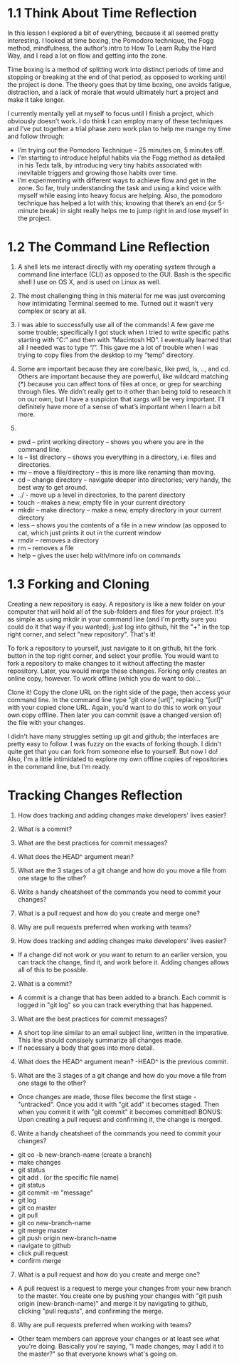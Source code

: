 # 1.1 Think About Time Reflection
In this lesson I explored a bit of everything, because it all seemed pretty interesting. I looked at time boxing, the Pomodoro technique, the Fogg method, mindfulness, the author’s intro to How To Learn Ruby the Hard Way, and I read a lot on flow and getting into the zone.

Time boxing is a method of splitting work into distinct periods of time and stopping or breaking at the end of that period, as opposed to working until the project is done. The theory goes that by time boxing, one avoids fatigue, distraction, and a lack of morale that would ultimately hurt a project and make it take longer.

I currently mentally yell at myself to focus until I finish a project, which obviously doesn’t work. I do think I can employ many of these techniques and I’ve put together a trial phase zero work plan to help me mange my time and follow through:
- I’m trying out the Pomodoro Technique – 25 minutes on, 5 minutes off.
- I’m starting to introduce helpful habits via the Fogg method as detailed in his Tedx talk, by introducing very tiny habits associated with inevitable triggers and growing those habits over time.
- I’m experimenting with different ways to achieve flow and get in the zone. So far, truly understanding the task and using a kind voice with myself while easing into heavy focus are helping. Also, the pomodoro technique has helped a lot with this; knowing that there’s an end (or 5-minute break) in sight really helps me to jump right in and lose myself in the project.

# 1.2 The Command Line Reflection
1. A shell lets me interact directly with my operating system through a command line interface (CLI) as opposed to the GUI. Bash is the specific shell I use on OS X, and is used on Linux as well. 

2. The most challenging thing in this material for me was just overcoming how intimidating Terminal seemed to me. Turned out it wasn’t very complex or scary at all.  

3. I was able to successfully use all of the commands! A few gave me some trouble; specifically I got stuck when I tried to write specific paths starting with “C:” and then with “Macintosh HD”. I eventually learned that all I needed was to type “/”. This gave me a lot of trouble when I was trying to copy files from the desktop to my “temp” directory.  

4. Some are important because they are core/basic, like pwd, ls, .., and cd. Others are important because they are powerful, like wildcard matching (*) because you can affect tons of files at once, or grep for searching through files. We didn’t really get to it other than being told to research it on our own, but I have a suspicion that xargs will be very important. I’ll definitely have more of a sense of what’s important when I learn a bit more.  

5. 
* pwd – print working directory – shows you where you are in the command line.
* ls – list directory – shows you everything in a directory, i.e. files and directories.
* mv – move a file/directory – this is more like renaming than moving.
* cd – change directory – navigate deeper into directories; very handy, the best way to get around.
* ../ - move up a level in directories, to the parent directory
* touch – makes a new, empty file in your current directory
* mkdir – make directory – make a new, empty directory in your current directory
* less – shows you the contents of a file in a new window (as opposed to cat, which just prints it out in the current window
* rmdir – removes a directory
* rm – removes a file
* help – gives the user help with/more info on commands

# 1.3 Forking and Cloning
Creating a new repository is easy. A repository is like a new folder on your computer that will hold all of the sub-folders and files for your project. It's as simple as using mkdir in your command line (and I'm pretty sure you could do it that way if you wanted); just log into github, hit the "+" in the top right corner, and select "new repository". That's it!

To fork a repository to yourself, just navigate to it on github, hit the fork button in the top right corner, and select your profile. You would want to fork a repository to make changes to it without affecting the master repository. Later, you would merge these changes. Forking only creates an online copy, however. To work offline (which you do want to do)...

Clone it! Copy the clone URL on the right side of the page, then access your command line. In the command line type "git clone [url]", replacing "[url]" with your copied clone URL. Again, you'd want to do this to work on your own copy offline. Then later you can commit (save a changed version of) the file with your changes.

I didn't have many struggles setting up git and github; the interfaces are pretty easy to follow. I was fuzzy on the exacts of forking though. I didn't quite get that you can fork from someone else to yourself. But now I do! Also, I'm a little intimidated to explore my own offline copies of repositories in the command line, but I'm ready.

# Tracking Changes Reflection

1. How does tracking and adding changes make developers' lives easier?
2. What is a commit?
3. What are the best practices for commit messages?
4. What does the HEAD^ argument mean?
5. What are the 3 stages of a git change and how do you move a file from one stage to the other?
6. Write a handy cheatsheet of the commands you need to commit your changes?
7. What is a pull request and how do you create and merge one?
8. Why are pull requests preferred when working with teams?




1. How does tracking and adding changes make developers' lives easier?
  - If a change did not work or you want to return to an earlier version, you can track the change, find it, and work before it. Adding changes allows all of this to be possble.

2. What is a commit?
  - A commit is a change that has been added to a branch. Each commit is logged in "git log" so you can track everything that has happened.

3. What are the best practices for commit messages?
  - A short top line similar to an email subject line, written in the imperative. This line should consisely summarize all changes made.
  - If necessary a body that goes into more detail.

4. What does the HEAD^ argument mean?
  -HEAD^ is the previous commit.

5. What are the 3 stages of a git change and how do you move a file from one stage to the other?
  - Once changes are made, those files become the first stage - "untracked". Once you add it with "git add" it becomes staged. Then when you commit it with "git commit" it becomes committed! BONUS: Upon creating a pull request and confirming it, the change is merged.

6. Write a handy cheatsheet of the commands you need to commit your changes?
  - git co -b new-branch-name (create a branch)
  - make changes
  - git status
  - git add . (or the specific file name)
  - git status
  - git commit -m "message"
  - git log
  - git co master
  - git pull
  - git co new-branch-name
  - git merge master
  - git push origin new-branch-name
  - navigate to github
  - click pull request
  - confirm merge


7. What is a pull request and how do you create and merge one?
  - A pull request is a request to merge your changes from your new branch to the master. You create one by pushing your changes with "git push origin (new-branch-name)" and merge it by navigating to github, clicking "pull requsts", and confirming the merge.

8. Why are pull requests preferred when working with teams?
  - Other team members can approve your changes or at least see what you're doing. Basically you're saying, "I made changes, may I add it to the master?" so that everyone knows what's going on.